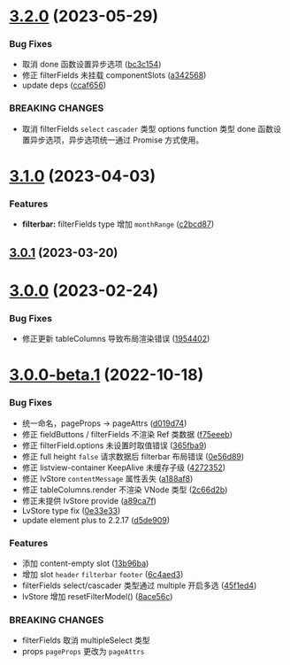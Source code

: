 # [3.2.0](https://github.com/laomao800/vue-listview3/compare/v3.1.0...v3.2.0) (2023-05-29)


### Bug Fixes

* 取消 done 函数设置异步选项 ([bc3c154](https://github.com/laomao800/vue-listview3/commit/bc3c154dc47f029d96be02dd7d852231aa4c4fd9))
* 修正 filterFields 未挂载 componentSlots ([a342568](https://github.com/laomao800/vue-listview3/commit/a342568c88722d91ca3b326037f72eab12b59e51))
* update deps ([ccaf656](https://github.com/laomao800/vue-listview3/commit/ccaf6569c06e540968dd850d4c802ad3cf537cc7))


### BREAKING CHANGES

* 取消 filterFields `select` `cascader` 类型 options function 类型 done 函数设置异步选项，异步选项统一通过 Promise 方式使用。



# [3.1.0](https://github.com/laomao800/vue-listview3/compare/v3.0.1...v3.1.0) (2023-04-03)


### Features

* **filterbar:** filterFields type 增加 `monthRange` ([c2bcd87](https://github.com/laomao800/vue-listview3/commit/c2bcd874511e0d751f507b84533e3be0e3803b10))



## [3.0.1](https://github.com/laomao800/vue-listview3/compare/v3.0.0...v3.0.1) (2023-03-20)



# [3.0.0](https://github.com/laomao800/vue-listview3/compare/v3.0.0-beta.1...v3.0.0) (2023-02-24)


### Bug Fixes

* 修正更新 tableColumns 导致布局渲染错误 ([1954402](https://github.com/laomao800/vue-listview3/commit/19544026752c60e9ff3b5488e190a5425623c07f))



# [3.0.0-beta.1](https://github.com/laomao800/vue-listview3/compare/v3.0.0-alpha.6...v3.0.0-beta.1) (2022-10-18)


### Bug Fixes

* 统一命名，pageProps -> pageAttrs ([d019d74](https://github.com/laomao800/vue-listview3/commit/d019d745ce3e23b22a4329d858fb17c5212fef9c))
* 修正 fieldButtons / filterFields 不渲染 Ref 类数据 ([f75eeeb](https://github.com/laomao800/vue-listview3/commit/f75eeeb6b9a7c1a50cf050883d5e7f6fe9af1c2a))
* 修正 filterField.options 未设置时取值错误 ([365fba9](https://github.com/laomao800/vue-listview3/commit/365fba97b98a6d227be7f48e6b1bea29b32bc197))
* 修正 full height `false` 请求数据后 filterbar 布局错误 ([0e56d89](https://github.com/laomao800/vue-listview3/commit/0e56d895714b807a71b0fef1e24a5dc11c9fdb51))
* 修正 listview-container KeepAlive 未缓存子级 ([4272352](https://github.com/laomao800/vue-listview3/commit/42723528850df235c3f39dc6c77c7e3e2e2f9e7c))
* 修正 lvStore `contentMessage` 属性丢失 ([a188af8](https://github.com/laomao800/vue-listview3/commit/a188af863b4d118802f5358e31cab3422b432edd))
* 修正 tableColumns.render 不渲染 VNode 类型 ([2c66d2b](https://github.com/laomao800/vue-listview3/commit/2c66d2b61ae60bec2233e0733eba1c17c5666472))
* 修正未提供 lvStore provide ([a89ca7f](https://github.com/laomao800/vue-listview3/commit/a89ca7fe57e2b6c06588c14f839904b77f0ba1a0))
* LvStore type fix ([0e33e33](https://github.com/laomao800/vue-listview3/commit/0e33e33412acea97005170a45c0dadbc3c2ff008))
* update element plus to 2.2.17 ([d5de909](https://github.com/laomao800/vue-listview3/commit/d5de9093ce7a5006d594e05949c22ef815a500c6))


### Features

* 添加 content-empty slot ([13b96ba](https://github.com/laomao800/vue-listview3/commit/13b96ba0349de1cfd26eb33c7895bc5f62eb0d9a))
* 增加 slot `header` `filterbar` `footer` ([6c4aed3](https://github.com/laomao800/vue-listview3/commit/6c4aed3cb398113e47ea27dffad527d873c83f1c))
* filterFields select/cascader 类型通过 multiple 开启多选 ([45f1ed4](https://github.com/laomao800/vue-listview3/commit/45f1ed48fe1304571cb61e88a7ac0a5ac92449e9))
* lvStore 增加 resetFilterModel() ([8ace56c](https://github.com/laomao800/vue-listview3/commit/8ace56c401b17b5d5865ce3c50b0939ce745eace))


### BREAKING CHANGES

* filterFields 取消 multipleSelect 类型
* props `pageProps` 更改为 `pageAttrs`




